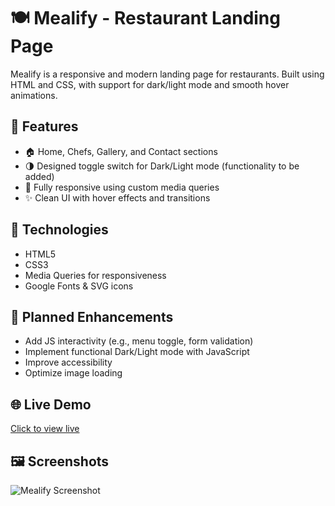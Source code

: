 # 🍽️ Mealify - Restaurant Landing Page  

Mealify is a responsive and modern landing page for restaurants. Built using HTML and CSS, with support for dark/light mode and smooth hover animations.  

## 🚀 Features  
- 🏠 Home, Chefs, Gallery, and Contact sections  
- 🌗 Designed toggle switch for Dark/Light mode (functionality to be added)
- 📱 Fully responsive using custom media queries  
- ✨ Clean UI with hover effects and transitions  

## 🧰 Technologies  
- HTML5  
- CSS3  
- Media Queries for responsiveness  
- Google Fonts & SVG icons  

## 🔧 Planned Enhancements  
- Add JS interactivity (e.g., menu toggle, form validation)  
- Implement functional Dark/Light mode with JavaScript
- Improve accessibility  
- Optimize image loading  

## 🌐 Live Demo  
[Click to view live](https://Alyaa1234.github.io/Mealify-Website)

## 🖼️ Screenshots  
![Mealify Screenshot](./imgs/website-full-screen-shoot.png)

